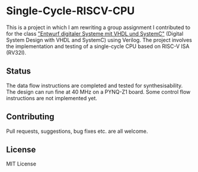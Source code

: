 # Single-Cycle-RISCV-CPU

This is a project in which I am rewriting a group assignment I contributed to for the class ["Entwurf digitaler Systeme mit VHDL und SystemC"](https://www.ce.cit.tum.de/eda/lehrveranstaltungen/?tx_tumcourses_list%5Bc15024%5D=c950695874) (Digital System Design with VHDL and SystemC) using Verilog. The project involves the implementation and testing of a single-cycle CPU based on RISC-V ISA (RV32I).

## Status

The data flow instructions are completed and tested for synthesisability. The design can run fine at 40 MHz on a PYNQ-Z1 board. Some control flow instructions are not implemented yet.

## Contributing

Pull requests, suggestions, bug fixes etc. are all welcome.

## License

MIT License